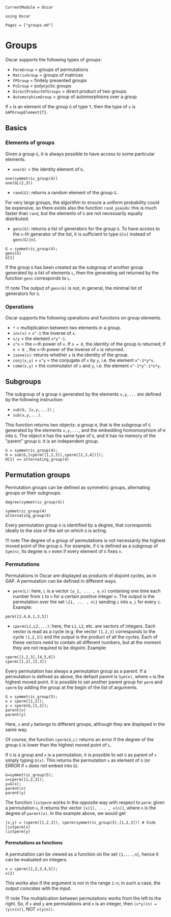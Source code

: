 ```@meta
CurrentModule = Oscar
```

```@setup oscar
using Oscar
```

```@contents
Pages = ["groups.md"]
```

# Groups


Oscar supports the following types of groups:

* `PermGroup` = groups of permutations
* `MatrixGroup` = groups of matrices
* `FPGroup` = finitely presented groups
* `PcGroup` = polycyclic groups
* `DirectProductOfGroups` = direct product of two groups
* `AutomorphismGroup` = group of automorphisms over a group


If `x` is an element of the group `G` of type `T`, then the type of `x` is `GAPGroupElement{T}`.

## Basics

### Elements of groups

Given a group `G`, it is always possible to have access to some particular elements.

* `one(G)` = the identity element of `G`.
```@repl oscar
one(symmetric_group(4))
one(GL(2,3))
```

* `rand(G)`: returns a random element of the group `G`.

For very large groups, the algorithm to ensure a uniform probability could be expensive, so there exists also the function `rand_pseudo`: this is much faster than `rand`, but the elements of `G` are not necessarily equally distributed.

* `gens(G)`: returns a list of generators for the group `G`. To have access to the ``n``-th generator of the list, it is sufficient to type `G[n]` instead of `gens(G)[n]`.
```@repl oscar
G = symmetric_group(4);
gens(G)
G[1]
```
If the group `G` has been created as the subgroup of another group generated by a list of elements `L`, then the generating set returned by the function `gens` corresponds to `L`.

!!! note
    The output of `gens(G)` is not, in general, the minimal list of generators for `G`.

### Operations

Oscar supports the following operations and functions on group elements.

* `*` = multiplication between two elements in a group.
* `inv(x)` = `x^-1` the inverse of `x`.
* `x/y` = the element `x*y^-1`.
* `x^n` = the ``n``-th power of `x`. If ``n = 0``, the identity of the group is returned; if ``n < 0 ``, the ``n``-th power of the inverse of `x` is returned.
* `isone(x)`: returns whether `x` is the identity of the group.
* `conj(x,y)` = `x^y` = the conjugate of `x` by `y`, i.e. the element `x^-1*y*x`.
* `comm(x,y)` = the commutator of `x` and `y`, i.e. the element `x^-1*y^-1*x*y`.


## Subgroups

The subgroup of a group `G` generated by the elements `x,y,...` are defined by the following instruction:

* `sub(G, [x,y,...])` ;
* `sub(x,y,...)`.

This function returns two objects: a group `H`, that is the subgroup of `G` generated by the elements `x,y,...`, and the embedding homomorphism of `H` into `G`. The object `H` has the same type of `G`, and it has no memory of the "parent" group `G`: it is an independent group.
```@repl oscar
G = symmetric_group(4);
H = sub(G,[cperm([1,2,3]),cperm([2,3,4])]);
H[1] == alternating_group(4)
```


## Permutation groups

Permutation groups can be defined as symmetric groups, alternating groups or their subgroups.
```@repl oscar
degree(symmetric_group(4))
```

```@repl oscar
symmetric_group(4)
alternating_group(4)
```

Every permutation group `G` is identified by a degree, that corresponds ideally to the size of the set on which `G` is acting.

!!! note
    The degree of a group of permutations is not necessarily the highest moved point of the group `G`. For example, if `G` is defined as a   subgroup of `Sym(n)`, its degree is `n` even if every element of `G` fixes `n`.

### Permutations

Permutations in Oscar are displayed as products of disjoint cycles, as in GAP. A permutation can be defined in different ways.

* `perm(L)`: here, `L` is a vector ``[a_1, ... , a_n]`` containing one time each number from ``1`` to ``n`` for a certain positive integer ``n``. The output is the permutation over the set ``\{1, ... , n\}`` sending ``i`` into ``a_i`` for every ``i``. Example:
```@repl oscar
perm([2,4,6,1,3,5])
```


* `cperm(L1,L2,...)`: here, the `L1`, `L2`, etc. are vectors of integers. Each vector is read as a cycle (e.g. the vector ``[1,2,3]`` corresponds to the cycle ``(1,2,3)``) and the output is the product of all the cycles. Each of these vectors need to contain all different numbers, but at the moment they are not required to be disjoint. Example:
```@repl oscar
cperm([1,2,3],[4,5,6])
cperm([1,2],[2,3])
```

Every permutation has always a permutation group as a parent. If a permutation is defined as above, the default parent is `Sym(n)`, where `n` is the highest moved point. It is possible to set another parent group for `perm` and `cperm` by adding the group at the begin of the list of arguments.
```@repl oscar
G = symmetric_group(5);
x = cperm([1,2]);
y = cperm(G,[1,2]);
parent(x)
parent(y)
```
Here, `x` and `y` belongs to different groups, although they are displayed in the same way.

Of course, the function `cperm(G,L)` returns an error if the degree of the group `G` is lower than the highest moved point of `L`.

If `G` is a group and `x` is a permutation, it is possible to set `G` as parent of `x` simply typing `G(x)`. This returns the permutation `x` as element of `G` (or ERROR if `x` does not embed into `G`).
```@repl oscar
G=symmetric_group(5);
x=cperm([1,2,3]);
y=G(x);
parent(x)
parent(y)
```

The function `listperm` works in the opposite way with respect to `perm`: given a permutation `x`, it returns the vector `[x(1), ... , x(n)]`, where `n` is the degree of `parent(x)`. In the example above, we would get
```@repl oscar
(x,y) = (cperm([1,2,3]), cperm(symmetric_group(5),[1,2,3])) # hide
listperm(x)
listperm(y)
```


#### Permutations as functions
A permutation can be viewed as a function on the set `{1,...,n}`, hence it can be evaluated on integers.
```@repl oscar
x = cperm([1,2,3,4,5]);
x(2)
```
This works also if the argument is not in the range `1:n`; in such a case, the output coincides with the input.

!!! note
    The multiplication between permutations works from the left to the right. So, if `x` and `y` are permutations and `n` is an integer, then `(x*y)(n) = (y(x(n))`, NOT `x(y(n))`.





